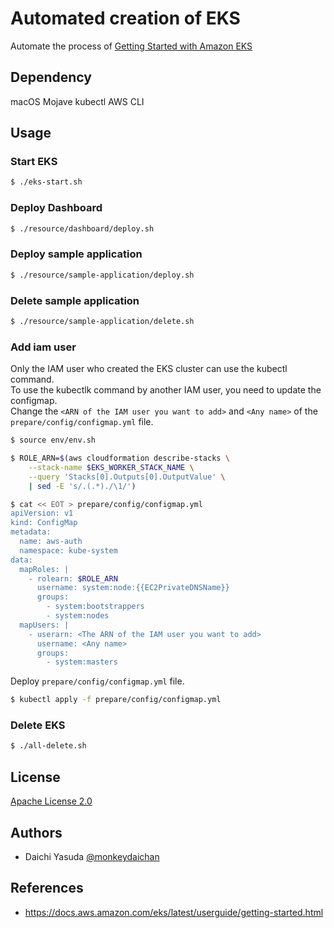 # Automated creation of EKS
Automate the process of [Getting Started with Amazon EKS](https://docs.aws.amazon.com/ja_jp/eks/latest/userguide/getting-started.html)

## Dependency
macOS Mojave
kubectl
AWS CLI

## Usage

### Start EKS

```bash
$ ./eks-start.sh
```

### Deploy Dashboard

```bash
$ ./resource/dashboard/deploy.sh
```

### Deploy sample application

```bash
$ ./resource/sample-application/deploy.sh
```

### Delete sample application

```bash
$ ./resource/sample-application/delete.sh
```

### Add iam user
Only the IAM user who created the EKS cluster can use the kubectl command.  
To use the kubectlk command by another IAM user, you need to update the configmap.  
Change the `<ARN of the IAM user you want to add>` and `<Any name>` of the `prepare/config/configmap.yml` file.

```bash
$ source env/env.sh

$ ROLE_ARN=$(aws cloudformation describe-stacks \
    --stack-name $EKS_WORKER_STACK_NAME \
    --query 'Stacks[0].Outputs[0].OutputValue' \
    | sed -E 's/.(.*)./\1/')

$ cat << EOT > prepare/config/configmap.yml
apiVersion: v1
kind: ConfigMap
metadata:
  name: aws-auth
  namespace: kube-system
data:
  mapRoles: |
    - rolearn: $ROLE_ARN
      username: system:node:{{EC2PrivateDNSName}}
      groups:
        - system:bootstrappers
        - system:nodes
  mapUsers: |
    - userarn: <The ARN of the IAM user you want to add>
      username: <Any name>
      groups:
        - system:masters
```

Deploy `prepare/config/configmap.yml` file.

```bash
$ kubectl apply -f prepare/config/configmap.yml
```

### Delete EKS

```bash
$ ./all-delete.sh
```

## License
[Apache License 2.0](https://github.com/kubernetes/dashboard/blob/master/LICENSE)

## Authors
- Daichi Yasuda [@monkeydaichan](https://twitter.com/monkeydaichan)

## References
- https://docs.aws.amazon.com/eks/latest/userguide/getting-started.html
